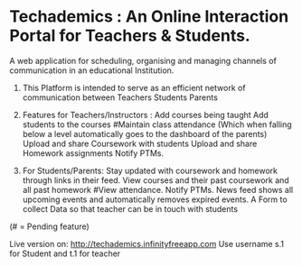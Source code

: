 # Techademics : An Online Interaction Portal for Teachers &amp; Students.

A web application for scheduling, organising and managing channels of communication in an educational Institution.

1. This Platform is intended to serve as an efficient network of communication between
Teachers
Students
Parents
2. Features for Teachers/Instructors :
Add courses being taught
Add students to the courses
#Maintain class attendance (Which when falling below a level automatically goes to the dashboard of the parents)
Upload and share Coursework with students
Upload and share Homework assignments
Notify PTMs.

3. For Students/Parents:
Stay updated with coursework and homework through links in their feed.
View courses and their past coursework and all past homework
#View attendance.
Notify PTMs.
News feed shows all upcoming events and automatically removes expired events.
A Form to collect Data so that teacher can be in touch with students

(# = Pending feature)

Live version on: http://techademics.infinityfreeapp.com
Use username s.1 for Student and t.1 for teacher
